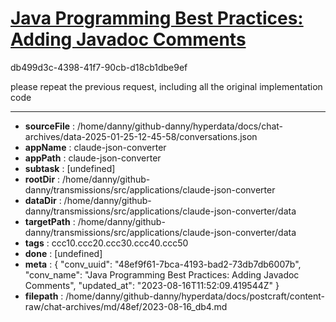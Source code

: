 # [Java Programming Best Practices: Adding Javadoc Comments](https://claude.ai/chat/48ef9f61-7bca-4193-bad2-73db7db6007b)

db499d3c-4398-41f7-90cb-d18cb1dbe9ef

please repeat the previous request, including all the original implementation code

---

* **sourceFile** : /home/danny/github-danny/hyperdata/docs/chat-archives/data-2025-01-25-12-45-58/conversations.json
* **appName** : claude-json-converter
* **appPath** : claude-json-converter
* **subtask** : [undefined]
* **rootDir** : /home/danny/github-danny/transmissions/src/applications/claude-json-converter
* **dataDir** : /home/danny/github-danny/transmissions/src/applications/claude-json-converter/data
* **targetPath** : /home/danny/github-danny/transmissions/src/applications/claude-json-converter/data
* **tags** : ccc10.ccc20.ccc30.ccc40.ccc50
* **done** : [undefined]
* **meta** : {
  "conv_uuid": "48ef9f61-7bca-4193-bad2-73db7db6007b",
  "conv_name": "Java Programming Best Practices: Adding Javadoc Comments",
  "updated_at": "2023-08-16T11:52:09.419544Z"
}
* **filepath** : /home/danny/github-danny/hyperdata/docs/postcraft/content-raw/chat-archives/md/48ef/2023-08-16_db4.md